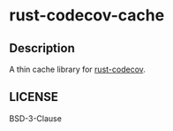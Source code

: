 # rust-codecov-cache

## Description

A thin cache library for [rust-codecov](https://github.com/kitsuyui/rust-codecov).

## LICENSE

BSD-3-Clause
